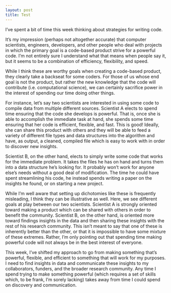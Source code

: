 ```yaml
---
layout: post
title: Test
---
```


I’ve spent a bit of time this week thinking about strategies for writing code.

It’s my impression (perhaps not altogether accurate) that computer scientists, engineers, developers, and other people who deal with projects in which the primary goal is a code-based product strive for a powerful code.  I’m not entirely sure I understand what that means when people say it, but it seems to be a combination of efficiency, flexibility, and speed.

While I think these are worthy goals when creating a code-based product, they clearly take a backseat for some coders.  For those of us whose end goal is not the product, but rather the new knowledge that the code will contribute (i.e. computational science), we can certainly sacrifice power in the interest of spending our time doing other things.

For instance, let’s say two scientists are interested in using some code to compile data from multiple different sources.  Scientist A elects to spend time ensuring that the code she develops is powerful.  That is, once she is able to accomplish the immediate task at hand, she spends some time ensuring that her code is efficient, flexible, and fast.  This is good!  Ideally, she can share this product with others and they will be able to feed a variety of different file types and data structures into the algorithm and have, as output, a cleaned, compiled file which is easy to work with in order to discover new insights.

Scientist B, on the other hand, elects to simply write some code that works for the immediate problem.  It takes the files he has on hand and turns them into a data structure he’s looking for.  It probably won’t work for anyone else’s needs without a good deal of modification.  The time he could have spent streamlining his code, he instead spends writing a paper on the insights he found, or on starting a new project.

While I’m well aware that setting up dichotomies like these is frequently misleading, I think they can be illustrative as well.  Here, we see different goals at play between our two scientists.  Scientist A is strongly oriented toward making a product which can be shared with others in order to benefit the community.  Scientist B, on the other hand, is oriented more toward findings insights in the data and then sharing these insights with the rest of his research community.  This isn’t meant to say that one of these is inherently better than the other, or that it is impossible to have some mixture of these extremes.  Rather, I’m only pointing out that spending time making powerful code will not always be in the best interest of everyone.

This week, I’ve shifted my approach to go from making something that’s powerful, flexible, and efficient to something that will work for my purposes.  I need to find insights in data and communicate these insights to my collaborators, funders, and the broader research community.  Any time I spend trying to make something powerful (which requires a set of skills which, to be frank, I’m sorely lacking) takes away from time I could spend on discovery and communication.
